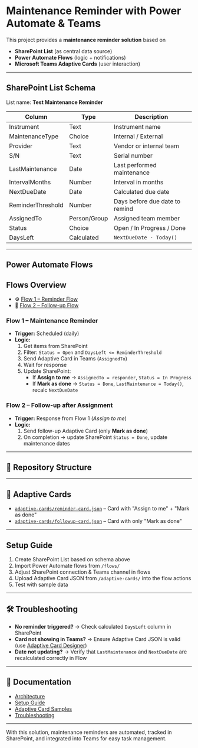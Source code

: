 
# Maintenance Reminder with Power Automate & Teams

This project provides a **maintenance reminder solution** based on  
- **SharePoint List** (as central data source)  
- **Power Automate Flows** (logic + notifications)  
- **Microsoft Teams Adaptive Cards** (user interaction)  

---

## SharePoint List Schema
List name: **Test Maintenance Reminder**

| Column           | Type          | Description |
|------------------|---------------|-------------|
| Instrument       | Text          | Instrument name |
| MaintenanceType  | Choice        | Internal / External |
| Provider         | Text          | Vendor or internal team |
| S/N              | Text          | Serial number |
| LastMaintenance  | Date          | Last performed maintenance |
| IntervalMonths   | Number        | Interval in months |
| NextDueDate      | Date          | Calculated due date |
| ReminderThreshold| Number        | Days before due date to remind |
| AssignedTo       | Person/Group  | Assigned team member |
| Status           | Choice        | Open / In Progress / Done |
| DaysLeft         | Calculated    | `NextDueDate - Today()` |

---

##  Power Automate Flows
## Flows Overview
- ⚙️ [Flow 1 – Reminder Flow](docs/setup-guide.md#flow-1)
- 🔁 [Flow 2 – Follow-up Flow](docs/setup-guide.md#flow-2)
### Flow 1 – Maintenance Reminder
- **Trigger:** Scheduled (daily)  
- **Logic:**
  1. Get items from SharePoint  
  2. Filter: `Status = Open` and `DaysLeft <= ReminderThreshold`  
  3. Send Adaptive Card in Teams (`AssignedTo`)  
  4. Wait for response  
  5. Update SharePoint:  
     - If **Assign to me** → `AssignedTo = responder`, `Status = In Progress`  
     - If **Mark as done** → `Status = Done`, `LastMaintenance = Today()`, recalc `NextDueDate`  

### Flow 2 – Follow-up after Assignment
- **Trigger:** Response from Flow 1 (*Assign to me*)  
- **Logic:**
  1. Send follow-up Adaptive Card (only **Mark as done**)  
  2. On completion → update SharePoint `Status = Done`, update maintenance dates  

---

## 📂 Repository Structure

---

## 📂 Adaptive Cards
- [`adaptive-cards/reminder-card.json`](adaptive-cards/reminder-card.json) – Card with "Assign to me" + "Mark as done"  
- [`adaptive-cards/followup-card.json`](adaptive-cards/followup-card.json) – Card with only "Mark as done"  

---

## Setup Guide
1. Create SharePoint List based on schema above  
2. Import Power Automate flows from `/flows/`  
3. Adjust SharePoint connection & Teams channel in flows  
4. Upload Adaptive Card JSON from `/adaptive-cards/` into the flow actions  
5. Test with sample data  

---

## 🛠️ Troubleshooting
- **No reminder triggered?** → Check calculated `DaysLeft` column in SharePoint  
- **Card not showing in Teams?** → Ensure Adaptive Card JSON is valid (use [Adaptive Card Designer](https://adaptivecards.io/designer/))  
- **Date not updating?** → Verify that `LastMaintenance` and `NextDueDate` are recalculated correctly in Flow  

---

## 📘 Documentation
- [Architecture](docs/architecture.md)  
- [Setup Guide](docs/setup-guide.md)  
- [Adaptive Card Samples](docs/adaptive-card-samples.md)  
- [Troubleshooting](docs/troubleshooting.md)  

---

With this solution, maintenance reminders are automated, tracked in SharePoint, and integrated into Teams for easy task management.
